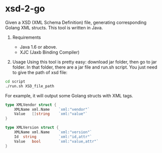 xsd-2-go
========

Given a XSD (XML Schema Definition) file, generating corresponding Golang XML structs. 
This tool is written in Java.

1. Requirements
	* Java 1.6 or above.
	* XJC (Jaxb Binding Compiler) 

2. Usage
Using this tool is pretty easy: download jar folder, then go to jar folder.
In that folder, there are a jar file and run.sh script. You just need to give 
the path of xsd file:

```bash
cd script
./run.sh XSD_file_path 
```

For example, it will output some Golang structs with XML tags.
```go
type XMLVendor struct {
	XMLName xml.Name 	`xml:"vendor"`
	Value	[]string	`xml:"value"`
}

type XMLVersion struct {
	XMLName xml.Name 	`xml:"version"`
	Id	string			`xml:"id,attr"`
	Value	bool		`xml:"value,attr"`
}
```


